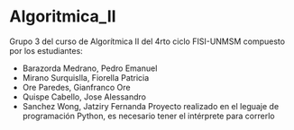 # Algoritmica_II
Grupo 3 del curso de Algorítmica II del 4rto ciclo FISI-UNMSM compuesto por los estudiantes:
- Barazorda Medrano, Pedro Emanuel
- Mirano Surquislla, Fiorella Patricia
- Ore Paredes, Gianfranco Ore
- Quispe Cabello, Jose Alessandro
- Sanchez Wong, Jatziry Fernanda
Proyecto realizado en el leguaje de programación Python, es necesario tener el intérprete para correrlo

